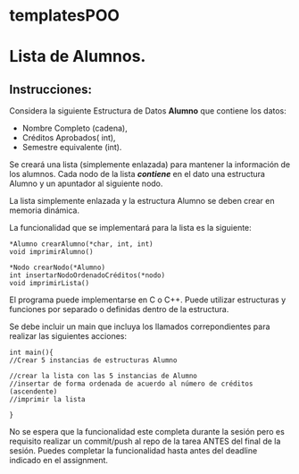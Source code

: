 # templatesPOO
#  Lista de Alumnos.

## Instrucciones:

Considera la siguiente Estructura de Datos **Alumno** que contiene los datos:
 - Nombre Completo (cadena),  
 - Créditos Aprobados( int),
 - Semestre equivalente (int).

Se creará una lista (simplemente enlazada) para mantener la información de los alumnos.  Cada nodo de la lista ***contiene*** en el dato una estructura Alumno y un apuntador al siguiente nodo.

La lista simplemente enlazada y la estructura Alumno se deben crear en memoria dinámica. 

La funcionalidad que se implementará para la lista es la siguiente:

    *Alumno crearAlumno(*char, int, int)
    void imprimirAlumno()
    
    *Nodo crearNodo(*Alumno)
    int insertarNodoOrdenadoCréditos(*nodo)
    void imprimirLista()
El programa puede implementarse en C o C++. Puede utilizar estructuras y funciones por separado o definidas dentro de la estructura.

Se debe incluir un main que incluya los llamados correpondientes para realizar las siguientes acciones:

    int main(){
    //Crear 5 instancias de estructuras Alumno
    
    //crear la lista con las 5 instancias de Alumno
    //insertar de forma ordenada de acuerdo al número de créditos (ascendente)
    //imprimir la lista

    }

No se espera que la funcionalidad este completa durante la sesión pero es requisito realizar un commit/push al repo de la tarea ANTES del final de la sesión. Puedes completar la funcionalidad hasta antes del deadline indicado en el assignment.